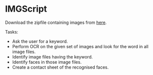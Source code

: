 # IMGScript

Download the zipfile containing images from [here](https://drive.google.com/drive/folders/15sMnfF-I0e6sOY_n77r8J1gQYWBU26jU?usp=sharing).

Tasks:
<ul>
<li> Ask the user for a keyword.
<li> Perform OCR on the given set of images and look for the word in all image files.
<li> Identify image files having the keyword.
<li> Identify faces in those image files.
<li> Create a contact sheet of the recognised faces.
<ul>

